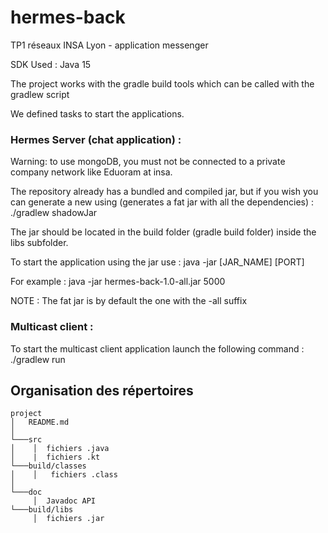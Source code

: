 # hermes-back
TP1 réseaux INSA Lyon - application messenger

SDK Used :
Java 15

The project works with the gradle build tools which can be called with the gradlew script

We defined tasks to start the applications.

### Hermes Server (chat application) :

Warning: to use mongoDB, you must not be connected to a private company network like Eduoram at insa.

The repository already has a bundled and compiled jar, but if you wish you can generate a new using (generates a fat jar with all the dependencies) :
./gradlew shadowJar

The jar should be located in the build folder (gradle build folder) inside the libs subfolder.

To start the application using the jar use :
java -jar [JAR_NAME] [PORT]

For example :
java -jar hermes-back-1.0-all.jar 5000

NOTE : The fat jar is by default the one with the -all suffix

### Multicast client :
To start the multicast client application launch the following command :
./gradlew run

## Organisation des répertoires
```
project
│   README.md  
│
└───src
│    │  fichiers .java
│    |  fichiers .kt
└───build/classes
│    │   fichiers .class
│
└───doc
     │  Javadoc API 
└───build/libs
     │  fichiers .jar

```
